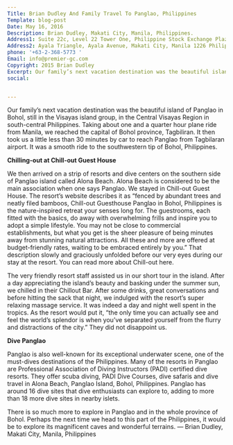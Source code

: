 ```yaml
---
Title: Brian Dudley And Family Travel To Panglao, Philippines
Template: blog-post
Date: May 16, 2016
Description: Brian Dudley, Makati City, Manila, Philippines.
Address1: Suite 22c, Level 22 Tower One, Philippine Stock Exchange Plaza
Address2: Ayala Triangle, Ayala Avenue, Makati City, Manila 1226 Philippines 
phone: '+63-2-368-5773 '
Email: info@premier-gc.com
Copyright: 2015 Brian Dudley
Excerpt: Our family’s next vacation destination was the beautiful island of Panglao in Bohol, still in the Visayas island group, in the Central Visayas Region in south-central Philippines. Taking about one and a quarter hour plane ride from Manila, we reached the capital of Bohol province, Tagbiliran.
social:


---
```


Our family’s next vacation destination was the beautiful island of Panglao in Bohol, still in the Visayas island group, in the Central Visayas Region in south-central Philippines. Taking about one and a quarter hour plane ride from Manila, we reached the capital of Bohol province, Tagbiliran. It then took us a little less than 30 minutes by car to reach Panglao from Tagbilaran airport. It was a smooth ride to the southwestern tip of Bohol, Philippines.

__Chilling-out at Chill-out Guest House__

We then arrived on a strip of resorts and dive centers on the southern side of Panglao island called Alona Beach. Alona Beach is considered to be the main association when one says Panglao. We stayed in Chill-out Guest House. The resort’s website describes it as “fenced by abundant trees and neatly filed bamboos, Chill-out Guesthouse Panglao in Bohol, Philippines is the nature-inspired retreat your senses long for. The guestrooms, each fitted with the basics, do away with overwhelming frills and inspire you to adopt a simple lifestyle. You may not be close to commercial establishments, but what you get is the sheer pleasure of being minutes away from stunning natural attractions. All these and more are offered at budget-friendly rates, waiting to be embraced entirely by you.” That description slowly and graciously unfolded before our very eyes during our stay at the resort. You can read more about Chill-out here.

The very friendly resort staff assisted us in our short tour in the island. After a day appreciating the island’s beauty and basking under the summer sun, we chilled in their Chillout Bar. After some drinks, great conversations and before hitting the sack that night, we indulged with the resort’s super relaxing massage service. It was indeed a day and night well spent in the tropics. As the resort would put it, “the only time you can actually see and feel the world’s splendor is when you’ve separated yourself from the flurry and distractions of the city.” They did not disappoint us.

__Dive Panglao__

Panglao is also well-known for its exceptional underwater scene, one of the must-dives destinations of the Philippines. Many of the resorts in Panglao are Professional Association of Diving Instructors (PADI) certified dive resorts. They offer scuba diving, PADI Dive Courses, dive safaris and dive travel in Alona Beach, Panglao Island, Bohol, Philippines. Panglao has around 16 dive sites that dive enthusiasts can explore to, adding to more than 18 more dive sites in nearby islets.

There is so much more to explore in Panglao and in the whole province of Bohol. Perhaps the next time we head to this part of the Philippines, it would be to explore its magnificent caves and wonderful terrains. — Brian Dudley, Makati City, Manila, Philippines